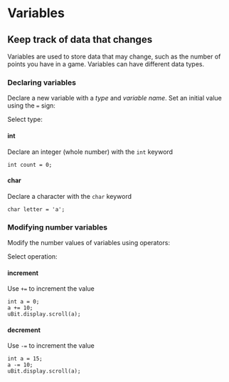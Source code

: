 # Variables
## Keep track of data that changes

Variables are used to store data that may change, such as the number of points you have in a game. Variables can have different data types.

### Declaring variables
Declare a new variable with a *type* and *variable name*. Set an initial value using the `=` sign:

Select type:
#### int
Declare an integer (whole number) with the `int` keyword
```
int count = 0;
```

#### char
Declare a character with the `char` keyword
```
char letter = 'a';
```

### Modifying number variables
Modify the number values of variables using operators:

Select operation:
#### increment
Use `+=` to increment the value
```
int a = 0;
a += 10;
uBit.display.scroll(a);
```

#### decrement
Use `-=` to increment the value
```
int a = 15;
a -= 10;
uBit.display.scroll(a);
```